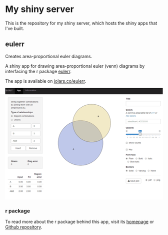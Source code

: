 # My shiny server

This is the repository for my shiny server, which hosts the shiny apps that I've built.

## eulerr

Creates area-proportional euler diagrams.

A shiny app for drawing area-proportional euler
(venn) diagrams by interfacing the r package [eulerr](https://CRAN.R-project.org/package=eulerr).

The app is available on [jolars.co/eulerr](http://jolars.co/eulerr).

![](eulerr.gif)

### r package

To read more about the r package behind this app, visit its [homepage](https://jolars.github.io/eulerr/) or [Github repository](https://github.com/jolars/eulerr).




